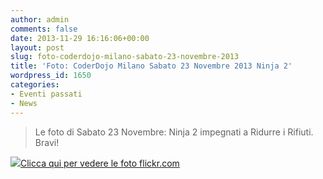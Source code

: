 ```yaml
---
author: admin
comments: false
date: 2013-11-29 16:16:06+00:00
layout: post
slug: foto-coderdojo-milano-sabato-23-novembre-2013
title: 'Foto: CoderDojo Milano Sabato 23 Novembre 2013 Ninja 2'
wordpress_id: 1650
categories:
- Eventi passati
- News
---
```


<blockquote>Le foto di Sabato 23 Novembre: Ninja 2 impegnati a Ridurre i Rifiuti. Bravi!</blockquote>




[![](http://coderdojomilano.it/wp-content/uploads/2013/11/tag_novembre.jpg)Clicca qui per vedere le foto flickr.com](http://www.flickr.com/photos/98942956@N02/sets/72157638148594785/)
